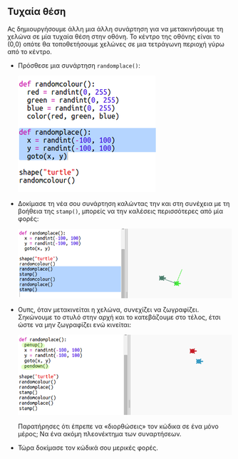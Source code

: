 ## Τυχαία θέση

Ας δημιουργήσουμε άλλη μια άλλη συνάρτηση για να μετακινήσουμε τη χελώνα σε μία τυχαία θέση στην οθόνη. Το κέντρο της οθόνης είναι το (0,0) οπότε θα τοποθετήσουμε χελώνες σε μια τετράγωνη περιοχή γύρω από το κέντρο.

+ Πρόσθεσε μια συνάρτηση `randomplace()`:
    
    ![screenshot](images/modern-place-function.png)

+ Δοκίμασε τη νέα σου συνάρτηση καλώντας την και στη συνέχεια με τη βοήθεια της `stamp()`, μπορείς να την καλέσεις περισσότερες από μία φορές:
    
    ![screenshot](images/modern-call-place.png)

+ Ουπς, όταν μετακινείται η χελώνα, συνεχίζει να ζωγραφίζει. Σηκώνουμε το στυλό στην αρχή και το κατεβάζουμε στο τέλος, έτσι ώστε να μην ζωγραφίζει ενώ κινείται:
    
    ![screenshot](images/modern-place-pen.png)
    
    Παρατήρησες ότι έπρεπε να «διορθώσεις» τον κώδικα σε ένα μόνο μέρος; Να ένα ακόμη πλεονέκτημα των συναρτήσεων.

+ Τώρα δοκίμασε τον κώδικά σου μερικές φορές.